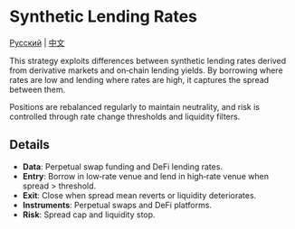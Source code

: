 # Synthetic Lending Rates
[Русский](README_ru.md) | [中文](README_cn.md)

This strategy exploits differences between synthetic lending rates derived from derivative markets and on‑chain lending yields. By borrowing where rates are low and lending where rates are high, it captures the spread between them.

Positions are rebalanced regularly to maintain neutrality, and risk is controlled through rate change thresholds and liquidity filters.

## Details

- **Data**: Perpetual swap funding and DeFi lending rates.
- **Entry**: Borrow in low‑rate venue and lend in high‑rate venue when spread > threshold.
- **Exit**: Close when spread mean reverts or liquidity deteriorates.
- **Instruments**: Perpetual swaps and DeFi platforms.
- **Risk**: Spread cap and liquidity stop.

